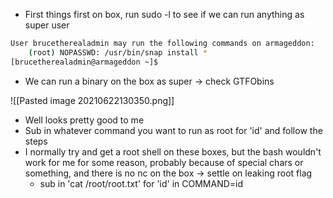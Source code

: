 * First things first on box, run sudo -l to see if we can run anything as super user
```bash
User brucetherealadmin may run the following commands on armageddon:
    (root) NOPASSWD: /usr/bin/snap install *
[brucetherealadmin@armageddon ~]$
```
* We can run a binary on the box as super -> check GTFObins

![[Pasted image 20210622130350.png]]
* Well looks pretty good to me
* Sub in whatever command you want to run as root for 'id' and follow the steps
* I normally try and get a root shell on these boxes, but the bash wouldn't work for me for some reason, probably because of special chars or something, and there is no nc on the box -> settle on leaking root flag
	* sub in 'cat /root/root.txt' for 'id' in COMMAND=id